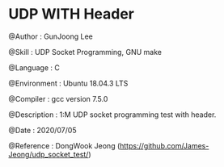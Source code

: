 # UDP WITH Header

@Author : GunJoong Lee

@Skill : UDP Socket Programming, GNU make

@Language : C

@Environment : Ubuntu 18.04.3 LTS

@Compiler : gcc version 7.5.0


@Description : 1:M UDP socket programming test with header.

@Date : 2020/07/05



@Reference : DongWook Jeong (https://github.com/James-Jeong/udp_socket_test/)




